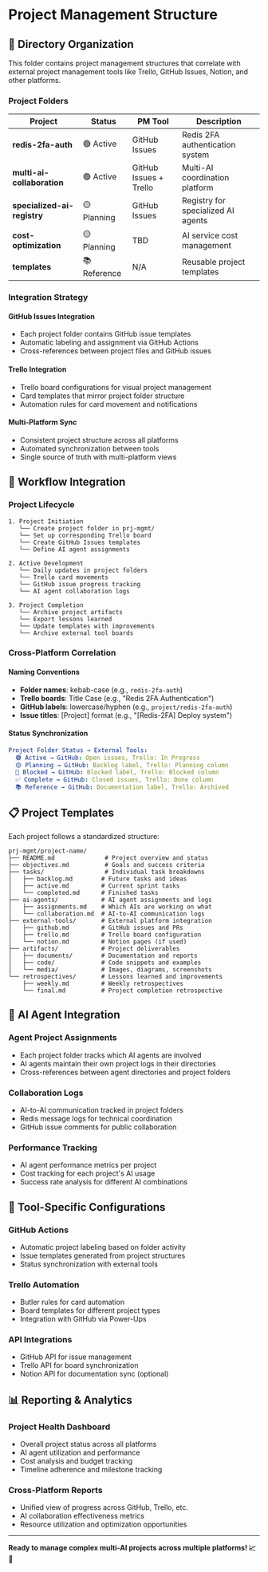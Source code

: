 # Project Management Structure

## 📁 Directory Organization

This folder contains project management structures that correlate with external project management tools like Trello, GitHub Issues, Notion, and other platforms.

### **Project Folders**

| Project | Status | PM Tool | Description |
|---------|--------|---------|-------------|
| **redis-2fa-auth** | 🟢 Active | GitHub Issues | Redis 2FA authentication system |
| **multi-ai-collaboration** | 🟢 Active | GitHub Issues + Trello | Multi-AI coordination platform |
| **specialized-ai-registry** | 🟡 Planning | GitHub Issues | Registry for specialized AI agents |
| **cost-optimization** | 🟡 Planning | TBD | AI service cost management |
| **templates** | 📚 Reference | N/A | Reusable project templates |

### **Integration Strategy**

#### **GitHub Issues Integration**

- Each project folder contains GitHub issue templates
- Automatic labeling and assignment via GitHub Actions
- Cross-references between project files and GitHub issues

#### **Trello Integration**  

- Trello board configurations for visual project management
- Card templates that mirror project folder structure
- Automation rules for card movement and notifications

#### **Multi-Platform Sync**

- Consistent project structure across all platforms
- Automated synchronization between tools
- Single source of truth with multi-platform views

## 🔄 Workflow Integration

### **Project Lifecycle**

```
1. Project Initiation
   └── Create project folder in prj-mgmt/
   └── Set up corresponding Trello board
   └── Create GitHub Issues templates
   └── Define AI agent assignments

2. Active Development
   └── Daily updates in project folders
   └── Trello card movements
   └── GitHub issue progress tracking
   └── AI agent collaboration logs

3. Project Completion
   └── Archive project artifacts
   └── Export lessons learned
   └── Update templates with improvements
   └── Archive external tool boards
```

### **Cross-Platform Correlation**

#### **Naming Conventions**

- **Folder names**: kebab-case (e.g., `redis-2fa-auth`)
- **Trello boards**: Title Case (e.g., "Redis 2FA Authentication")
- **GitHub labels**: lowercase/hyphen (e.g., `project/redis-2fa-auth`)
- **Issue titles**: [Project] format (e.g., "[Redis-2FA] Deploy system")

#### **Status Synchronization**

```yaml
Project Folder Status → External Tools:
  🟢 Active → GitHub: Open issues, Trello: In Progress
  🟡 Planning → GitHub: Backlog label, Trello: Planning column
  🔴 Blocked → GitHub: Blocked label, Trello: Blocked column
  ✅ Complete → GitHub: Closed issues, Trello: Done column
  📚 Reference → GitHub: Documentation label, Trello: Archived
```

## 📋 Project Templates

Each project follows a standardized structure:

```
prj-mgmt/project-name/
├── README.md              # Project overview and status
├── objectives.md          # Goals and success criteria
├── tasks/                 # Individual task breakdowns
│   ├── backlog.md        # Future tasks and ideas
│   ├── active.md         # Current sprint tasks
│   └── completed.md      # Finished tasks
├── ai-agents/            # AI agent assignments and logs
│   ├── assignments.md    # Which AIs are working on what
│   └── collaboration.md  # AI-to-AI communication logs
├── external-tools/       # External platform integration
│   ├── github.md         # GitHub issues and PRs
│   ├── trello.md         # Trello board configuration
│   └── notion.md         # Notion pages (if used)
├── artifacts/            # Project deliverables
│   ├── documents/        # Documentation and reports
│   ├── code/             # Code snippets and examples
│   └── media/            # Images, diagrams, screenshots
└── retrospectives/       # Lessons learned and improvements
    ├── weekly.md         # Weekly retrospectives
    └── final.md          # Project completion retrospective
```

## 🤖 AI Agent Integration

### **Agent Project Assignments**

- Each project folder tracks which AI agents are involved
- AI agents maintain their own project logs in their directories
- Cross-references between agent directories and project folders

### **Collaboration Logs**

- AI-to-AI communication tracked in project folders
- Redis message logs for technical coordination
- GitHub issue comments for public collaboration

### **Performance Tracking**

- AI agent performance metrics per project
- Cost tracking for each project's AI usage
- Success rate analysis for different AI combinations

## 🔧 Tool-Specific Configurations

### **GitHub Actions**

- Automatic project labeling based on folder activity
- Issue templates generated from project structures
- Status synchronization with external tools

### **Trello Automation**

- Butler rules for card automation
- Board templates for different project types
- Integration with GitHub via Power-Ups

### **API Integrations**

- GitHub API for issue management
- Trello API for board synchronization
- Notion API for documentation sync (optional)

## 📊 Reporting & Analytics

### **Project Health Dashboard**

- Overall project status across all platforms
- AI agent utilization and performance
- Cost analysis and budget tracking
- Timeline adherence and milestone tracking

### **Cross-Platform Reports**

- Unified view of progress across GitHub, Trello, etc.
- AI collaboration effectiveness metrics
- Resource utilization and optimization opportunities

---

**Ready to manage complex multi-AI projects across multiple platforms! 📈🤖**
